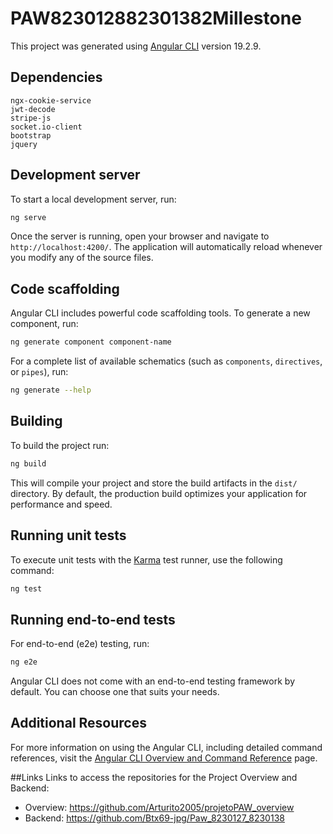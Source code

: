 # PAW823012882301382Millestone

This project was generated using [Angular CLI](https://github.com/angular/angular-cli) version 19.2.9.

## Dependencies
    ngx-cookie-service 
    jwt-decode 
    stripe-js 
    socket.io-client 
    bootstrap 
    jquery


## Development server

To start a local development server, run:

```bash
ng serve
```

Once the server is running, open your browser and navigate to `http://localhost:4200/`. The application will automatically reload whenever you modify any of the source files.

## Code scaffolding

Angular CLI includes powerful code scaffolding tools. To generate a new component, run:

```bash
ng generate component component-name
```

For a complete list of available schematics (such as `components`, `directives`, or `pipes`), run:

```bash
ng generate --help
```

## Building

To build the project run:

```bash
ng build
```

This will compile your project and store the build artifacts in the `dist/` directory. By default, the production build optimizes your application for performance and speed.

## Running unit tests

To execute unit tests with the [Karma](https://karma-runner.github.io) test runner, use the following command:

```bash
ng test
```

## Running end-to-end tests

For end-to-end (e2e) testing, run:

```bash
ng e2e
```

Angular CLI does not come with an end-to-end testing framework by default. You can choose one that suits your needs.

## Additional Resources

For more information on using the Angular CLI, including detailed command references, visit the [Angular CLI Overview and Command Reference](https://angular.dev/tools/cli) page.

##Links
Links to access the repositories for the Project Overview and Backend:
- Overview: https://github.com/Arturito2005/projetoPAW_overview
- Backend: https://github.com/Btx69-jpg/Paw_8230127_8230138
